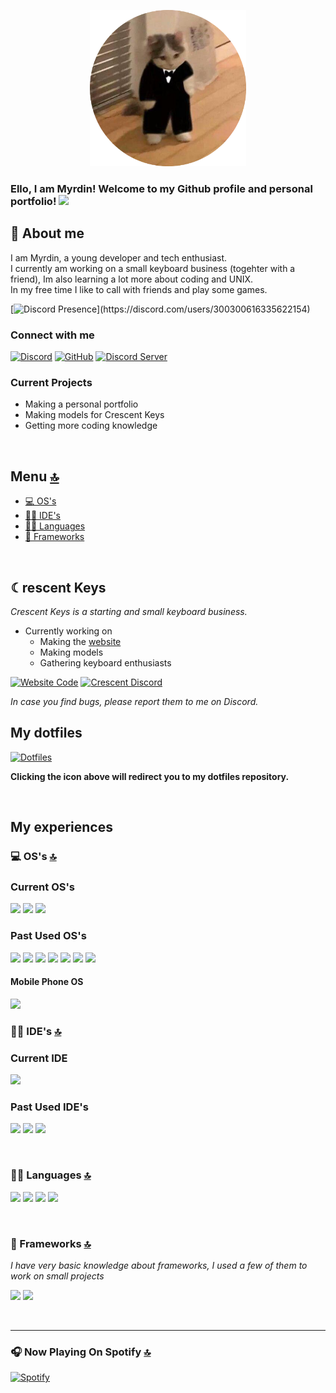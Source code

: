 <p align="center">
<img src="image.png" alt="avatar" width="250" height="auto"/>
</p>

### Ello, I am Myrdin! Welcome to my Github profile and personal portfolio! <img src="https://raw.githubusercontent.com/Asmit2952/Asmit2952/master/src/wave.gif?token=ATQS65XWY4MME7NJYAZ4LCTBN34AU" width="30px">


## 📱 About me

I am Myrdin, a young developer and tech enthusiast.\
I currently am working on a small keyboard business (togehter with a friend), Im also learning a lot more about coding and UNIX.\
In my free time I like to call with friends and play some games.

[![Discord Presence](https://lanyard.cnrad.dev/api/300300616335622154?idleMessage=Most%20likely%20doing%20something%20else...)](https://discord.com/users/300300616335622154)


### Connect with me
[![Discord](https://img.shields.io/badge/Discord-7289DA?style=for-the-badge&logo=discord&logoColor=white)](https://discord.com/users/300300616335622154)
[![GitHub](https://img.shields.io/badge/Github-100000?style=for-the-badge&logo=github&logoColor=white)](https://github.com/Myrdincx)
[![Discord Server](https://img.shields.io/badge/Server-7289DA?style=for-the-badge&logo=discord&logoColor=white)](https://discord.gg/KVru2J7y57)

### Current Projects

- Making a personal portfolio
- Making models for Crescent Keys
- Getting more coding knowledge


<br />

## Menu [🔝](#ello-i-am-myrdin-welcome-to-my-github-profile-and-personal-portfolio-)

- [💻 OS's](#-oss-)
- [👩‍💻 IDE's](#-ides-)
- [👩‍💻 Languages](#-languages-)
- [🚀 Frameworks](#-frameworks-)

<br />

## ☾rescent Keys
*Crescent Keys is a starting and small keyboard business.*

- Currently working on
  - Making the [website](https://crescentkeys.github.io)
  - Making models
  - Gathering keyboard enthusiasts

[![Website Code](https://img.shields.io/badge/CrescentKeysRepo-ff781f?style=for-the-badge&logo=Files&logoColor=white)](https://github.com/CrescentKeys/CrescentKeys.github.io)
[![Crescent Discord](https://img.shields.io/badge/Discord-7289DA?style=for-the-badge&logo=discord&logoColor=white)](https://discord.gg/k9YyY2zFTV)

*In case you find bugs, please report them to me on Discord.*


## My dotfiles

[![Dotfiles](https://img.shields.io/badge/Dotfiles-ff781f?style=for-the-badge&logo=Files&logoColor=white)](https://github.com/Myrdincx/dotfiles)

**Clicking the icon above will redirect you to my dotfiles repository.**

<br />

## My experiences 

### 💻 OS's [🔝](#-about-me)


### Current OS's

<img src="https://img.shields.io/badge/Windows-0078D6?style=for-the-badge&logo=windows&logoColor=white" /> <img src="https://img.shields.io/badge/Debian-A81D33?style=for-the-badge&logo=debian&logoColor=white" /> <img src="https://img.shields.io/badge/Arch_Linux-1793D1?style=for-the-badge&logo=arch-linux&logoColor=white" /> 

### Past Used OS's

<img src="https://img.shields.io/badge/manjaro-35BF5C?style=for-the-badge&logo=manjaro&logoColor=white" /> <img src="https://img.shields.io/badge/Ubuntu-E95420?style=for-the-badge&logo=ubuntu&logoColor=white" /> <img src="https://img.shields.io/badge/Kali_Linux-557C94?style=for-the-badge&logo=kali-linux&logoColor=white" /> <img src="https://img.shields.io/badge/Linux_Mint-87CF3E?style=for-the-badge&logo=linux-mint&logoColor=white" /> <img src="https://img.shields.io/badge/Deepin-007CFF?style=for-the-badge&logo=deepin&logoColor=white" /> <img src="https://img.shields.io/badge/Artix_Linux-10A0CC?style=for-the-badge&logo=artix-linux&logoColor=white" /> <img src="https://img.shields.io/badge/Pop!_OS-48B9C7?style=for-the-badge&logo=Pop!_OS&logoColor=white" /> 

#### Mobile Phone OS
<img src="https://img.shields.io/badge/Android-3DDC84?style=for-the-badge&logo=android&logoColor=white" /> 

<br />

### 👩‍💻 IDE's [🔝](#-about-me)

### Current IDE

<img src="https://img.shields.io/badge/Visual_Studio_Code-0078D4?style=for-the-badge&logo=visual%20studio%20code&logoColor=white" /> 

### Past Used IDE's

<img src="https://img.shields.io/badge/Atom-66595C?style=for-the-badge&logo=Atom&logoColor=white" /> <img src="https://img.shields.io/badge/sublime_text-%23575757.svg?&style=for-the-badge&logo=sublime-text&logoColor=important" /> <img src="https://img.shields.io/badge/Notepad++-90E59A.svg?style=for-the-badge&logo=notepad%2B%2B&logoColor=black" /> 

<br />


### 👩‍💻 Languages [🔝](#-about-me)


<img src="https://img.shields.io/badge/HTML5-E34F26?style=for-the-badge&logo=html5&logoColor=white" /> <img src="https://img.shields.io/badge/CSS3-1572B6?style=for-the-badge&logo=css3&logoColor=white" /> <img src="https://img.shields.io/badge/JavaScript-323330?style=for-the-badge&logo=javascript&logoColor=F7DF1E" /> <img src="https://img.shields.io/badge/Lua-2C2D72?style=for-the-badge&logo=lua&logoColor=white" /> 

<br />

### 🚀 Frameworks [🔝](#-about-me)
*I have very basic knowledge about frameworks, I used a few of them to work on small projects*

<img src="https://img.shields.io/badge/Node.js-339933?style=for-the-badge&logo=nodedotjs&logoColor=white" /> <img src="https://img.shields.io/badge/Docker-2CA5E0?style=for-the-badge&logo=docker&logoColor=white" /> 

<br />

---

### 🎧 Now Playing On Spotify [🔝](#-about-me) 

[![Spotify](https://spotify-github-profile.vercel.app/api/view?uid=i1yly8kh8edp57h78r4flk797&cover_image=true&theme=novatorem&bar_color=ff6347&bar_color_cover=false)](https://open.spotify.com/user/i1yly8kh8edp57h78r4flk797)

